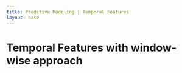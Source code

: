 ```yaml
---
title: Preditive Modeling | Temporal Features
layout: base
---
```



# Temporal Features with window-wise approach 
